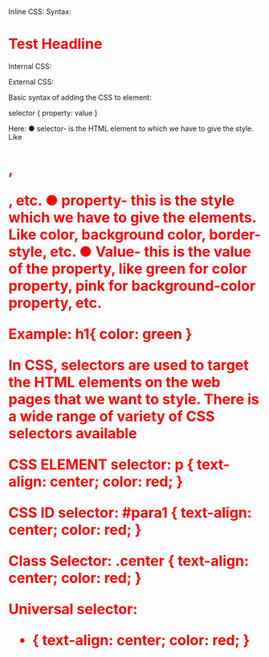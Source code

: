 Inline CSS:
Syntax: 
<h1 style="color: red">
Test Headline
</h1>

Internal CSS:
<style>
h1 {
color: red;
}
</style>

External CSS:
<link rel="stylesheet" type="text/css" href="style.css">

Basic syntax of adding the CSS to
element:

selector
{
  property: value
}


Here:
● selector- is the HTML element to
which we have to give the style.
Like <h1>, <p>, etc.
● property- this is the style which we
have to give the elements. Like
color, background color,
border-style, etc.
● Value- this is the value of the
property, like green for color
property, pink for background-color
property, etc.

Example:
h1{
color: green
}



In CSS, selectors are used to target the
HTML elements on the web pages that
we want to style. There is a wide range of
variety of CSS selectors available

CSS ELEMENT selector:
p {
text-align: center;
color: red;
}

CSS ID selector:
#para1 {
text-align: center;
color: red;
}

Class Selector:
.center {
text-align: center;
color: red;
}

Universal selector:
* {
text-align: center;
color: red;
}















